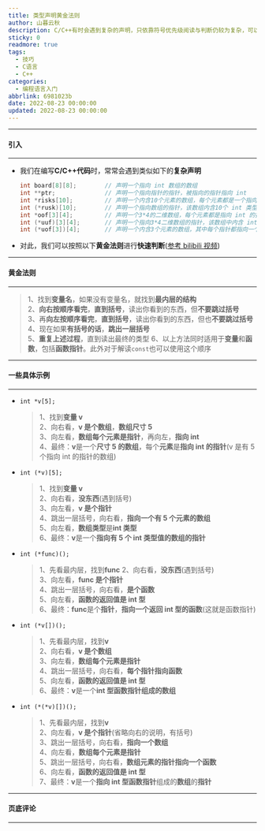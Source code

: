 ```yaml
---
title: 类型声明黄金法则
author: 山暮云秋
description: C/C++有时会遇到复杂的声明，只依靠符号优先级阅读与判断仍较为复杂，可以按照此黄金法则快速判断
sticky: 0
readmore: true
tags:
  - 技巧
  - C语言
  - C++
categories:
  - 编程语言入门
abbrlink: 6981023b
date: 2022-08-23 00:00:00
updated: 2022-08-23 00:00:00
---
```


---

#### **引入**

---

- 我们在编写**C/C++代码**时，常常会遇到类似如下的**复杂声明**

  ```c
  int board[8][8];        // 声明一个指向 int 数组的数组
  int **ptr;              // 声明一个指向指针的指针，被指向的指针指向 int
  int *risks[10];         // 声明一个内含10个元素的数组，每个元素都是一个指向 int 的指针
  int (*rusk)[10];        // 声明一个指向数组的指针，该数组内含10个 int 类型的值
  int *oof[3][4];         // 声明一个3*4的二维数组，每个元素都是指向 int 的指针
  int (*uuf)[3][4];       // 声明一个指向3*4二维数组的指针，该数组中内含 int 类型的值
  int (*uof[3])[4];       // 声明一个内含3个元素的数组，其中每个指针都指向一个内含4个 int 类型值的数组
  ```

- 对此，我们可以按照以下**黄金法则**进行**快速判断**([参考 bilibili 视频](https://www.bilibili.com/video/BV1mB4y1L7HB?spm_id_from=333.1007.top_right_bar_window_custom_collection.content.click&vd_source=54e7eade4a03bd519275169a8a9f51f6))

<!-- more -->

---

#### **黄金法则**

---

> 1、找到**变量名**，如果没有变量名，就找到**最内层的结构**  
> 2、**向右按顺序看完**，**直到括号**，读出你看到的东西，但**不要跳过括号**  
> 3、再**向左按顺序看完**，**直到括号**，读出你看到的东西，但也**不要跳过括号**  
> 4、现在如果**有括号的话**，**跳出一层括号**  
> 5、**重复上述过程**，直到读出最终的类型
> 6、以上方法同时适用于**变量**和**函数**，包括**函数指针**。此外对于解读`const`也可以使用这个顺序

---

#### **一些具体示例**

---

- `int *v[5];`

  > 1、找到**变量 v**  
  > 2、向右看，**v 是个数组**，**数组尺寸 5**  
  > 3、向左看，**数组每个元素是指针**，再向左，**指向 int**  
  > 4、最终：**v**是一个**尺寸 5 的数组**，每个**元素**是**指向 int 的指针**(v 是有 5 个指向 int 的指针的数组)

- `int (*v)[5];`

  > 1、找到**变量 v**  
  > 2、向右看，**没东西**(遇到括号)  
  > 3、向左看，**v 是个指针**  
  > 4、跳出一层括号，向右看，**指向一个有 5 个元素的数组**  
  > 5、向左看，**数组类型**是**int 类型**  
  > 6、最终：**v**是一个**指向有 5 个 int 类型值的数组的指针**

- `int (*func)();`

  > 1、先看最内层，找到**func**
  > 2、向右看，**没东西**(遇到括号)  
  > 3、向左看，**func 是个指针**  
  > 4、跳出一层括号，向右看，**是个函数**  
  > 5、向左看，**函数的返回值是 int 型**  
  > 6、最终：**func**是个**指针**，**指向一个返回 int 型的函数**(这就是函数指针)

- `int (*v[])();`

  > 1、先看最内层，找到**v**  
  > 2、向右看，**v 是个数组**  
  > 3、向左看，**数组每个元素是指针**  
  > 4、跳出一层括号，向右看，**每个指针指向函数**  
  > 5、向左看，**函数的返回值是 int 型**  
  > 6、最终：**v**是一个**int 型函数指针组成的数组**

- `int (*(*v)[])();`

  > 1、先看最内层，找到**v**  
  > 2、向左看，**v 是个指针**(省略向右的说明，有括号)  
  > 3、跳出一层括号，向右看，**指向一个数组**  
  > 4、向左看，**数组每个元素是指针**  
  > 5、跳出一层括号，向右看，**数组元素的指针指向一个函数**  
  > 6、向左看，**函数的返回值是 int 型**  
  > 7、最终：**v**是一个**指向 int 型函数指针**组成的**数组**的**指针**

---

#### **页底评论**

---
